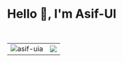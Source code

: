 <h1 align="left">Hello 👋, I'm Asif-Ul</h1>
<br/>

<table>
<tr>
	<td><img src="https://github-readme-stats.vercel.app/api/top-langs/?username=asif-uia&theme=tokyonight&layout=compact&hide=html" alt="asif-uia"/></td>
	<td><img src="http://github-readme-streak-stats.herokuapp.com?user=asif-uia&theme=tokyonight&date_format=M%20j%5B%2C%20Y%5D&border=DD2727(https://git.io/streak-stats" /></td>
</tr>
</table>
